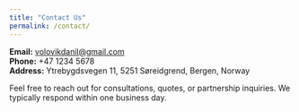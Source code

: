 ```yaml
---
title: "Contact Us"
permalink: /contact/
---
```

**Email:** [volovikdanil@gmail.com](mailto:volovikdanil@gmail.com)<br>
**Phone:** +47 1234 5678<br>
**Address:** Ytrebygdsvegen 11, 5251 Søreidgrend, Bergen, Norway

Feel free to reach out for consultations, quotes, or partnership inquiries. We typically respond within one business day.
